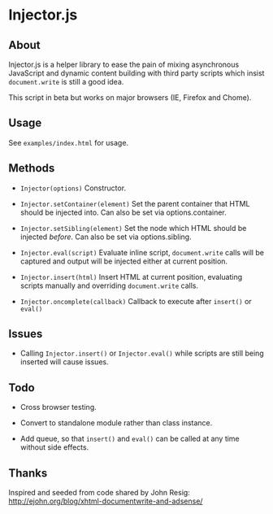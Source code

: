 Injector.js 
===========

About
-----

Injector.js is a helper library to ease the pain of mixing asynchronous 
JavaScript and dynamic content building with third party scripts which insist 
`document.write` is still a good idea.

This script in beta but works on major browsers (IE, Firefox and Chome).

Usage
-----

See `examples/index.html` for usage.

Methods
-------

* `Injector(options)`
  Constructor.

* `Injector.setContainer(element)` 
  Set the parent container that HTML should be injected into.
  Can also be set via options.container.
  
* `Injector.setSibling(element)`
  Set the node which HTML should be injected *before*.
  Can also be set via options.sibling.
  
* `Injector.eval(script)`
  Evaluate inline script, `document.write` calls will be captured and output 
  will be injected either at current position.
  
* `Injector.insert(html)`
  Insert HTML at current position, evaluating scripts manually and overriding 
  `document.write` calls.
  
* `Injector.oncomplete(callback)`
  Callback to execute after `insert()` or `eval()`
  
Issues
------

* Calling `Injector.insert()` or `Injector.eval()` while scripts are still 
  being inserted will cause issues.

Todo
----

* Cross browser testing.

* Convert to standalone module rather than class instance.

* Add queue, so that `insert()` and `eval()` can be called at any time without 
  side effects.
  
Thanks
------

Inspired and seeded from code shared by John Resig: http://ejohn.org/blog/xhtml-documentwrite-and-adsense/